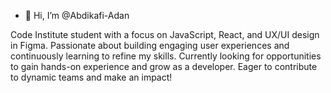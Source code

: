 - 👋 Hi, I’m @Abdikafi-Adan

Code Institute student with a focus on JavaScript, React, and UX/UI design in Figma. 
Passionate about building engaging user experiences and continuously learning to refine my skills. 
Currently looking for opportunities to gain hands-on experience and grow as a developer. 
Eager to contribute to dynamic teams and make an impact!
<!---
Abdikafi-Adan/Abdikafi-Adan is a ✨ special ✨ repository because its `README.md` (this file) appears on your GitHub profile.
You can click the Preview link to take a look at your changes.
--->
